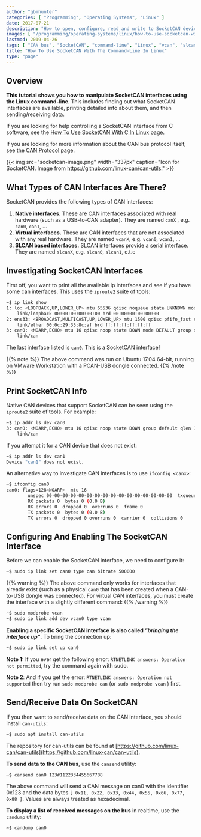 ```yaml
---
author: "gbmhunter"
categories: [ "Programming", "Operating Systems", "Linux" ]
date: 2017-07-21
description: "How to open, configure, read and write to SocketCAN devices in Linux using the command-line."
images: [ "/programming/operating-systems/linux/how-to-use-socketcan-with-the-command-line-in-linux/socketcan-image.png" ] 
lastmod: 2019-04-26
tags: [ "CAN bus", "SocketCAN", "command-line", "Linux", "vcan", "slcan", "interface", "communication protocol" ]
title: "How To Use SocketCAN With The Command-Line In Linux"
type: "page"
---
```


## Overview

**This tutorial shows you how to manipulate SocketCAN interfaces using the Linux command-line**. This includes finding out what SocketCAN interfaces are available, printing detailed info about them, and then sending/receiving data.

If you are looking for help controlling a SocketCAN interface from C software, see the [How To Use SocketCAN With C In Linux page](/programming/operating-systems/linux/how-to-use-socketcan-with-c-in-linux/).

If you are looking for more information about the CAN bus protocol itself, see the [CAN Protocol page](/electronics/communication-protocols/can-protocol/).

{{< img src="socketcan-image.png" width="337px" caption="Icon for SocketCAN. Image from https://github.com/linux-can/can-utils." >}}

## What Types of CAN Interfaces Are There?

SocketCAN provides the following types of CAN interfaces:

1. **Native interfaces.** These are CAN interfaces associated with real hardware (such as a USB-to-CAN adapter). They are named `canX` , e.g. `can0`, `can1`, ...
2. **Virtual interfaces.** These are CAN interfaces that are not associated with any real hardware. They are named `vcanX`, e.g. `vcan0`, `vcan1`, ...
3. **SLCAN based interfaces.** SLCAN interfaces provide a serial interface. They are named `slcanX`, e.g. `slcan0`, `slcan1`, e.t.c

## Investigating SocketCAN Interfaces

First off, you want to print all the available ip interfaces and see if you have some can interfaces. This uses the `iproute2` suite of tools:

```sh
~$ ip link show
1: lo: <LOOPBACK,UP,LOWER_UP> mtu 65536 qdisc noqueue state UNKNOWN mode DEFAULT group default qlen 1000
    link/loopback 00:00:00:00:00:00 brd 00:00:00:00:00:00
2: ens33: <BROADCAST,MULTICAST,UP,LOWER_UP> mtu 1500 qdisc pfifo_fast state UP mode DEFAULT group default qlen 1000
    link/ether 00:0c:29:35:8c:af brd ff:ff:ff:ff:ff:ff
3: can0: <NOARP,ECHO> mtu 16 qdisc noop state DOWN mode DEFAULT group default qlen 10
    link/can 
```

The last interface listed is `can0`. This is a SocketCAN interface!

{{% note %}}
The above command was run on Ubuntu 17.04 64-bit, running on VMware Workstation with a PCAN-USB dongle connected.
{{% /note %}}

## Print SocketCAN Info

Native CAN devices that support SocketCAN can be seen using the `iproute2` suite of tools. For example:

```sh    
~$ ip addr ls dev can0
3: can0: <NOARP,ECHO> mtu 16 qdisc noop state DOWN group default qlen 10
    link/can
```

If you attempt it for a CAN device that does not exist:

```sh    
~$ ip addr ls dev can1
Device "can1" does not exist.
```   

An alternative way to investigate CAN interfaces is to use `ifconfig <canx>`:

```sh    
~$ ifconfig can0
can0: flags=128<NOARP>  mtu 16
        unspec 00-00-00-00-00-00-00-00-00-00-00-00-00-00-00-00  txqueuelen 10  (UNSPEC)
        RX packets 0  bytes 0 (0.0 B)
        RX errors 0  dropped 0  overruns 0  frame 0
        TX packets 0  bytes 0 (0.0 B)
        TX errors 0  dropped 0 overruns 0  carrier 0  collisions 0
```

## Configuring And Enabling The SocketCAN Interface

Before we can enable the SocketCAN interface, we need to configure it:

```sh    
~$ sudo ip link set can0 type can bitrate 500000
```

{{% warning %}}
The above command only works for interfaces that already exist (such as a physical `can0` that has been created when a CAN-to-USB dongle was connected). For virtual CAN interfaces, you must create the interface with a slightly different command:
{{% /warning %}}

```sh    
~$ sudo modprobe vcan
~$ sudo ip link add dev vcan0 type vcan
```

**Enabling a specific SocketCAN interface is also called _"bringing the interface up"_.** To bring the connection up:

```sh    
~$ sudo ip link set up can0
```

**Note 1:** If you ever get the following error: `RTNETLINK answers: Operation not permitted`, try the command again with sudo.

**Note 2**: And if you get the error: `RTNETLINK answers: Operation not supported` then try run `sudo modprobe can` (or `sudo modprobe vcan` ) first.

## Send/Receive Data On SocketCAN

If you then want to send/receive data on the CAN interface, you should install `can-utils`:

```sh    
~$ sudo apt install can-utils
```

The repository for can-utils can be found at [https://github.com/linux-can/can-utils](https://github.com/linux-can/can-utils).

**To send data to the CAN bus**, use the `cansend` utility:

```sh    
~$ cansend can0 123#1122334455667788
```

The above command will send a CAN message on can0 with the identifier 0x123 and the data bytes `[ 0x11, 0x22, 0x33, 0x44, 0x55, 0x66, 0x77, 0x88 ]`. Values are always treated as hexadecimal.

**To display a list of received messages on the bus** in realtime, use the `candump` utility:

```sh    
~$ candump can0
```
